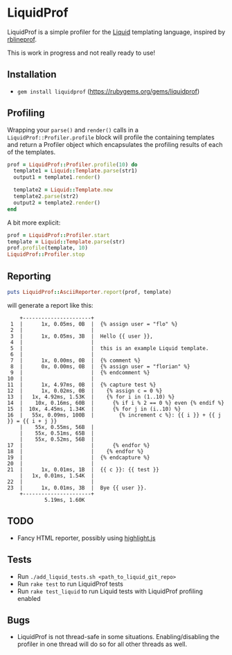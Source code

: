 LiquidProf
==========

LiquidProf is a simple profiler for the [Liquid](https://github.com/Shopify/liquid)
templating language, inspired by [rblineprof](https://github.com/tmm1/rblineprof).

This is work in progress and not really ready to use!

Installation
------------
* ```gem install liquidprof``` (https://rubygems.org/gems/liquidprof)

Profiling
---------

Wrapping your ```parse()``` and ```render()``` calls in a
```LiquidProf::Profiler.profile``` block will profile the containing
templates and return a Profiler object which encapsulates the profiling
results of each of the templates.

```ruby
prof = LiquidProf::Profiler.profile(10) do
  template1 = Liquid::Template.parse(str1)
  output1 = template1.render()

  template2 = Liquid::Template.new
  template2.parse(str2)
  output2 = template2.render()
end
```

A bit more explicit:

```ruby
prof = LiquidProf::Profiler.start
template = Liquid::Template.parse(str)
prof.profile(template, 10)
LiquidProf::Profiler.stop
```

Reporting
---------
```ruby
puts LiquidProf::AsciiReporter.report(prof, template)
```

will generate a report like this:

```
    +----------------------+
 1  |      1x, 0.05ms, 0B  |  {% assign user = "flo" %}
 2  |                      |
 3  |      1x, 0.05ms, 3B  |  Hello {{ user }},
 4  |                      |
 5  |                      |  this is an example Liquid template.
 6  |                      |
 7  |      1x, 0.00ms, 0B  |  {% comment %}
 8  |      0x, 0.00ms, 0B  |  {% assign user = "florian" %}
 9  |                      |  {% endcomment %}
10  |                      |
11  |      1x, 4.97ms, 0B  |  {% capture test %}
12  |      1x, 0.02ms, 0B  |    {% assign c = 0 %}
13  |   1x, 4.92ms, 1.53K  |    {% for i in (1..10) %}
14  |    10x, 0.16ms, 60B  |      {% if i % 2 == 0 %} even {% endif %}
15  |  10x, 4.45ms, 1.34K  |      {% for j in (i..10) %}
16  |   55x, 0.09ms, 100B  |        {% increment c %}: {{ i }} + {{ j }} = {{ i + j }}
    |    55x, 0.55ms, 56B  |
    |    55x, 0.51ms, 65B  |
    |    55x, 0.52ms, 56B  |
17  |                      |      {% endfor %}
18  |                      |    {% endfor %}
19  |                      |  {% endcapture %}
20  |                      |
21  |      1x, 0.01ms, 1B  |  {{ c }}: {{ test }}
    |   1x, 0.01ms, 1.54K  |
22  |                      |
23  |      1x, 0.01ms, 3B  |  Bye {{ user }}.
    +----------------------+
            5.19ms, 1.60K
```

TODO
----
* Fancy HTML reporter, possibly using [highlight.js](http://softwaremaniacs.org/soft/highlight/en/description/)

Tests
-----
* Run ```./add_liquid_tests.sh <path_to_liquid_git_repo>```
* Run ```rake test``` to run LiquidProf tests
* Run ```rake test_liquid``` to run Liquid tests with LiquidProf profiling enabled

Bugs
----
* LiquidProf is not thread-safe in some situations. Enabling/disabling the profiler in one thread will do so for all other threads as well.

